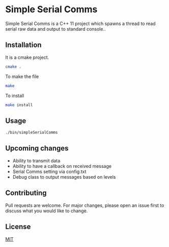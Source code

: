 # Simple Serial Comms

Simple Serial Comms is a C++ 11 project which spawns a thread to read serial raw data and output to standard console..

## Installation

It is a cmake project.

```bash
cmake .
```

To make the file
```bash
make
```
To install
```bash
make install
```


## Usage

```bash
./bin/simpleSerialComms
```

## Upcoming changes
* Ability to transmit data
* Ability to have a callback on received message
* Serial Comms setting via config.txt
* Debug class to output messages based on levels


## Contributing
Pull requests are welcome. For major changes, please open an issue first to discuss what you would like to change.

## License
[MIT](https://choosealicense.com/licenses/mit/)